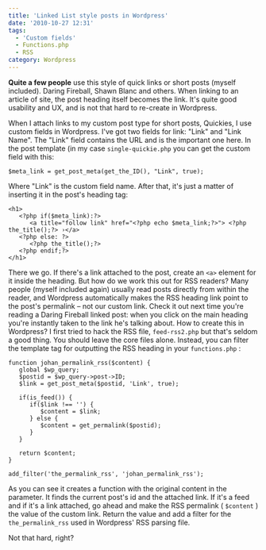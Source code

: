 ```yaml
---
title: 'Linked List style posts in Wordpress'
date: '2010-10-27 12:31'
tags:
  - 'Custom fields'
  - Functions.php
  - RSS
category: Wordpress
---
```


**Quite a few people** use this style of quick links or short posts (myself included). Daring Fireball, Shawn Blanc and others. When linking to an article of site, the post heading itself becomes the link. It's quite good usability and UX, and is not that hard to re-create in Wordpress.

When I attach links to my custom post type for short posts, Quickies, I use custom fields in Wordpress. I've got two fields for link: "Link" and "Link Name". The "Link" field contains the URL and is the important one here. In the post template (in my case `single-quickie.php` you can get the custom field with this:

    $meta_link = get_post_meta(get_the_ID(), "Link", true);
Where "Link" is the custom field name. After that, it's just a matter of inserting it in the post's heading tag:

    <h1>
       <?php if($meta_link):?>
          <a title="follow link" href="<?php echo $meta_link;?>"> <?php the_title();?> ›</a>
       <?php else: ?>
          <?php the_title();?>
       <?php endif;?>
    </h1>
There we go. If there's a link attached to the post, create an `<a>` element for it inside the heading. But how do we work this out for RSS readers? Many people (myself included again) usually read posts directly from within the reader, and Wordpress automatically makes the RSS heading link point to the post's permalink – not our custom link. Check it out next time you're reading a Daring Fireball linked post: when you click on the main heading you're instantly taken to the link he's talking about. How to create this in Wordpress? I first tried to hack the RSS file, `feed-rss2.php` but that's seldom a good thing. You should leave the core files alone. Instead, you can filter the template tag for outputting the RSS heading in your `functions.php` :

    function johan_permalink_rss($content) { 
       global $wp_query; 
       $postid = $wp_query->post->ID; 
       $link = get_post_meta($postid, 'Link', true); 
    
       if(is_feed()) { 
          if($link !== '') { 
             $content = $link; 
          } else { 
             $content = get_permalink($postid); 
          } 
       } 
       
       return $content; 
    } 
    
    add_filter('the_permalink_rss', 'johan_permalink_rss');
As you can see it creates a function with the original content in the parameter. It finds the current post's id and the attached link. If it's a feed and if it's a link attached, go ahead and make the RSS permalink ( `$content` ) the value of the custom link. Return the value and add a filter for the `the_permalink_rss` used in Wordpress' RSS parsing file.  Not that hard, right?

